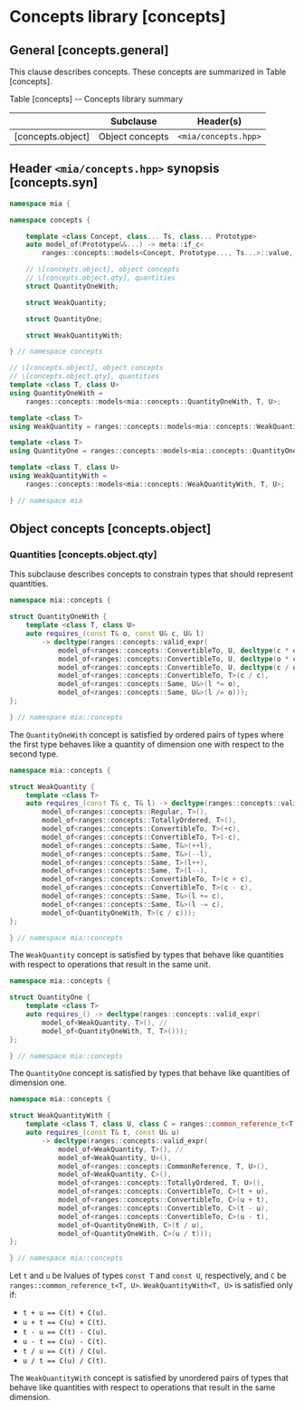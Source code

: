 # Concepts library \[concepts]

## General \[concepts.general]

This clause describes concepts.
These concepts are summarized in Table \[concepts].

Table \[concepts] -- Concepts library summary

|                    | Subclause       | Header(s)            |
| ------------------ | --------------- | -------------------- |
| \[concepts.object] | Object concepts | `<mia/concepts.hpp>` |

## Header `<mia/concepts.hpp>` synopsis \[concepts.syn]

```C++
namespace mia {

namespace concepts {

    template <class Concept, class... Ts, class... Prototype>
    auto model_of(Prototype&&...) -> meta::if_c<
        ranges::concepts::models<Concept, Prototype..., Ts...>::value, int>;

    // \[concepts.object], object concepts
    // \[concepts.object.qty], quantities
    struct QuantityOneWith;

    struct WeakQuantity;

    struct QuantityOne;

    struct WeakQuantityWith;

} // namespace concepts

// \[concepts.object], object concepts
// \[concepts.object.qty], quantities
template <class T, class U>
using QuantityOneWith =
    ranges::concepts::models<mia::concepts::QuantityOneWith, T, U>;

template <class T>
using WeakQuantity = ranges::concepts::models<mia::concepts::WeakQuantity, T>;

template <class T>
using QuantityOne = ranges::concepts::models<mia::concepts::QuantityOne, T>;

template <class T, class U>
using WeakQuantityWith =
    ranges::concepts::models<mia::concepts::WeakQuantityWith, T, U>;

} // namespace mia
```

## Object concepts \[concepts.object]

### Quantities \[concepts.object.qty]

This subclause describes concepts
to constrain types that should represent quantities.

```C++
namespace mia::concepts {

struct QuantityOneWith {
    template <class T, class U>
    auto requires_(const T& o, const U& c, U& l)
        -> decltype(ranges::concepts::valid_expr(
            model_of<ranges::concepts::ConvertibleTo, U, decltype(c * o)>(),
            model_of<ranges::concepts::ConvertibleTo, U, decltype(o * c)>(),
            model_of<ranges::concepts::ConvertibleTo, U, decltype(c / o)>(),
            model_of<ranges::concepts::ConvertibleTo, T>(c / c),
            model_of<ranges::concepts::Same, U&>(l *= o),
            model_of<ranges::concepts::Same, U&>(l /= o)));
};

} // namespace mia::concepts
```
The `QuantityOneWith` concept
is satisfied by ordered pairs of types
where the first type behaves like a quantity of dimension one
with respect to the second type.

```C++
namespace mia::concepts {

struct WeakQuantity {
    template <class T>
    auto requires_(const T& c, T& l) -> decltype(ranges::concepts::valid_expr(
        model_of<ranges::concepts::Regular, T>(),
        model_of<ranges::concepts::TotallyOrdered, T>(),
        model_of<ranges::concepts::ConvertibleTo, T>(+c),
        model_of<ranges::concepts::ConvertibleTo, T>(-c),
        model_of<ranges::concepts::Same, T&>(++l),
        model_of<ranges::concepts::Same, T&>(--l),
        model_of<ranges::concepts::Same, T>(l++),
        model_of<ranges::concepts::Same, T>(l--),
        model_of<ranges::concepts::ConvertibleTo, T>(c + c),
        model_of<ranges::concepts::ConvertibleTo, T>(c - c),
        model_of<ranges::concepts::Same, T&>(l += c),
        model_of<ranges::concepts::Same, T&>(l -= c),
        model_of<QuantityOneWith, T>(c / c)));
};

} // namespace mia::concepts
```
The `WeakQuantity` concept
is satisfied by types
that behave like quantities
with respect to operations
that result in the same unit.

```C++
namespace mia::concepts {

struct QuantityOne {
    template <class T>
    auto requires_() -> decltype(ranges::concepts::valid_expr(
        model_of<WeakQuantity, T>(), //
        model_of<QuantityOneWith, T, T>()));
};

} // namespace mia::concepts
```
The `QuantityOne` concept
is satisfied by types
that behave like quantities of dimension one.

```C++
namespace mia::concepts {

struct WeakQuantityWith {
    template <class T, class U, class C = ranges::common_reference_t<T, U>>
    auto requires_(const T& t, const U& u)
        -> decltype(ranges::concepts::valid_expr(
            model_of<WeakQuantity, T>(), //
            model_of<WeakQuantity, U>(),
            model_of<ranges::concepts::CommonReference, T, U>(),
            model_of<WeakQuantity, C>(),
            model_of<ranges::concepts::TotallyOrdered, T, U>(),
            model_of<ranges::concepts::ConvertibleTo, C>(t + u),
            model_of<ranges::concepts::ConvertibleTo, C>(u + t),
            model_of<ranges::concepts::ConvertibleTo, C>(t - u),
            model_of<ranges::concepts::ConvertibleTo, C>(u - t),
            model_of<QuantityOneWith, C>(t / u),
            model_of<QuantityOneWith, C>(u / t)));
};

} // namespace mia::concepts
```
Let `t` and `u` be lvalues
of types `const T` and `const U`,
respectively,
and `C` be `ranges::common_reference_t<T, U>`.
`WeakQuantityWith<T, U>` is satisfied only if:
- `t + u == C(t) + C(u)`.
- `u + t == C(u) + C(t)`.
- `t - u == C(t) - C(u)`.
- `u - t == C(u) - C(t)`.
- `t / u == C(t) / C(u)`.
- `u / t == C(u) / C(t)`.

The `WeakQuantityWith` concept
is satisfied by unordered pairs of types
that behave like quantities
with respect to operations
that result in the same dimension.

